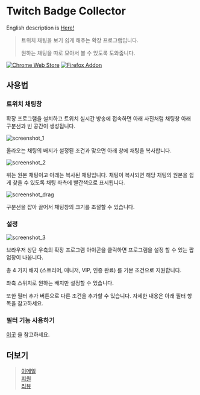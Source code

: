 # Twitch Badge Collector

English description is [Here!](https://tbc.bluewarn.dev/README_en.html)

> 트위치 채팅을 보기 쉽게 해주는 확장 프로그램입니다.
> 
> 원하는 채팅을 따로 모아서 볼 수 있도록 도와줍니다.

[![Chrome Web Store](https://storage.googleapis.com/web-dev-uploads/image/WlD8wC6g8khYWPJUsQceQkhXSlv1/UV4C4ybeBTsZt43U4xis.png)](https://chrome.google.com/webstore/detail/twitch-badge-collector/gnkpenemgdhdckabddlbcjlhplmhlhoj)
[![Firefox Addon](https://ffp4g1ylyit3jdyti1hqcvtb-wpengine.netdna-ssl.com/addons/files/2015/11/get-the-addon.png)](https://addons.mozilla.org/ko/firefox/addon/twitch-badge-collector/)

## 사용법

### 트위치 채팅창
확장 프로그램을 설치하고 트위치 실시간 방송에 접속하면 아래 사진처럼 채팅창 아래 구분선과 빈 공간이 생성됩니다.

![screenshot_1](./screenshot/ko/chat_room_example.png)

올라오는 채팅의 배지가 설정된 조건과 맞으면 아래 창에 채팅을 복사합니다.

![screenshot_2](./screenshot/ko/chat_room_example_2.png)

위는 원본 채팅이고 아래는 복사된 채팅입니다.
채팅이 복사되면 해당 채팅의 원본을 쉽게 찾을 수 있도록 채팅 좌측에 빨간색으로 표시됩니다.

![screenshot_drag](./screenshot/ko/drag.webp)

구분선을 잡아 끌어서 채팅창의 크기를 조절할 수 있습니다.

### 설정
![screenshot_3](./screenshot/ko/popup.png)

브라우저 상단 우측의 확장 프로그램 아이콘을 클릭하면 프로그램을 설정 할 수 있는 팝업창이 나옵니다.<br>

총 4 가지 배지 (스트리머, 매니저, VIP, 인증 완료) 를 기본 조건으로 지원합니다.

좌측 스위치로 원하는 배지만 설정할 수 있습니다.

또한 필터 추가 버튼으로 다른 조건을 추가할 수 있습니다. 자세한 내용은 아래 필터 항목을 참고하세요.

### 필터 기능 사용하기
[이곳](https://tbc.bluewarn.dev/F_README.html) 을 참고하세요.

## 더보기

> [이메일](mailto:n5lp97@gmail.com)<br>
> [지원](https://chrome.google.com/webstore/detail/twitch-badge-collector/gnkpenemgdhdckabddlbcjlhplmhlhoj/support)<br>
> [리뷰](https://chrome.google.com/webstore/detail/twitch-badge-collector/gnkpenemgdhdckabddlbcjlhplmhlhoj/reviews)


